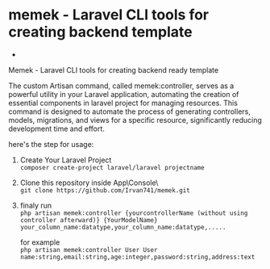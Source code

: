 # memek - Laravel CLI tools for creating backend template
-
Memek - Laravel CLI tools for creating backend ready template

The custom Artisan command, called memek:controller, serves as a powerful utility in your Laravel application, automating the creation of essential components in laravel project for managing resources. This command is designed to automate the process of generating controllers, models, migrations, and views for a specific resource, significantly reducing development time and effort.

here's the step for usage:
1. Create Your Laravel Project <br>
   `composer create-project laravel/laravel projectname`
2. Clone this repository inside App\Console\ <br>
   `git clone https://github.com/Irvan741/memek.git`
3. finaly run <br>
  `php artisan memek:controller {yourcontrollerName (without using controller afterward)} {YourModelName} your_column_name:datatype,your_column_name:datatype,.....`

   for example <br>
   `php artisan memek:controller User User name:string,email:string,age:integer,password:string,address:text`
